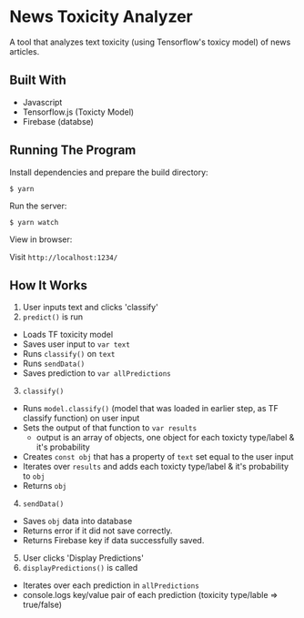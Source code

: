 # News Toxicity Analyzer

A tool that analyzes text toxicity (using Tensorflow's toxicy model) of news articles.


## Built With
* Javascript
* Tensorflow.js (Toxicty Model)
* Firebase (databse)


## Running The Program

Install dependencies and prepare the build directory:

```$ yarn```

Run the server:

```$ yarn watch```

View in browser:

Visit ```http://localhost:1234/```

## How It Works

1. User inputs text and clicks 'classify'
2. ```predict()``` is run
  - Loads TF toxicity model
  - Saves user input to ```var text```
  - Runs ```classify()``` on ```text```
  - Runs ```sendData()```
  - Saves prediction to ```var allPredictions```
3. ```classify()```
  - Runs ```model.classify()``` (model that was loaded in earlier step, as TF classify function) on user input
  - Sets the output of that function to ```var results```
    - output is an array of objects, one object for each toxicty type/label & it's probability 
  - Creates ```const obj``` that has a property of ```text``` set equal to the user input
  - Iterates over ```results``` and adds each toxicty type/label & it's probability to ```obj```
  - Returns ```obj```
4. ```sendData()```
  - Saves ```obj``` data into database
  - Returns error if it did not save correctly.
  - Returns Firebase key if data successfully saved.
5. User clicks 'Display Predictions'
6. ```displayPredictions()``` is called
  - Iterates over each prediction in ```allPredictions```
  - console.logs key/value pair of each prediction (toxicity type/lable => true/false)
